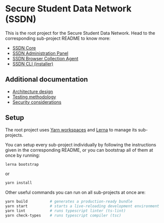 # Secure Student Data Network (SSDN)

This is the root project for the Secure Student Data Network. Head to the corresponding sub-project README to know
more:

- [SSDN Core](packages/core#readme)
- [SSDN Administration Panel](packages/admin#readme)
- [SSDN Browser Collection Agent](packages/collection-agent#readme)
- [SSDN CLI (installer)](packages/cli#readme)

## Additional documentation

- [Architecture design](docs/architecture-design.md)
- [Testing methodology](docs/testing-methodology.md)
- [Security considerations](docs/security-considerations.md)

## Setup

The root project uses [Yarn workspaces](https://yarnpkg.com/lang/en/docs/workspaces/) and
[Lerna](https://lerna.js.org/) to manage its sub-projects.

You can setup every sub-project individually by following the instructions given in the
corresponding README, or you can bootstrap all of them at once by running:

```bash
lerna bootstrap
```

or

```bash
yarn install
```

Other useful commands you can run on all sub-projects at once are:

```bash
yarn build          # generates a production-ready bundle
yarn start          # starts a live-reloading development environment
yarn lint           # runs typescript linter (ts-lint)
yarn check-types    # runs typescript compiler (tsc)
```

